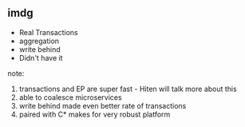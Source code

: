 ##  imdg
* Real Transactions <!-- .element: class="fragment" data-fragment-index="1" -->
* aggregation  <!-- .element: class="fragment" data-fragment-index="2" -->
* write behind  <!-- .element: class="fragment" data-fragment-index="3" -->
* Didn't have it  <!-- .element: class="fragment" data-fragment-index="4" -->

note:
1. transactions and EP are super fast - Hiten will talk more about this
1. able to coalesce microservices
1. write behind made even better rate of transactions
1. paired with C* makes for very robust platform
